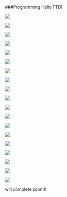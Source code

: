 ###Programming Hello FTDI 

![](img/arduino/1.png)

![](img/arduino/2.png)

![](img/arduino/4.png)

![](img/arduino/5.png)

![](img/arduino/8.png)

![](img/arduino/9.png)

![](img/arduino/10.png)

![](img/arduino/11.png)

![](img/arduino/12.png)

![](img/arduino/14.png)

![](img/arduino/15.png)

![](img/arduino/17.png)

![](img/arduino/18.png)

![](img/arduino/21.png)


![](img/arduino/22.jpg)

![](img/arduino/23.jpg)

![](img/arduino/25.jpg)


![](img/arduino/27.jpg)

![](img/arduino/28.jpg)

will complete soon!!!


